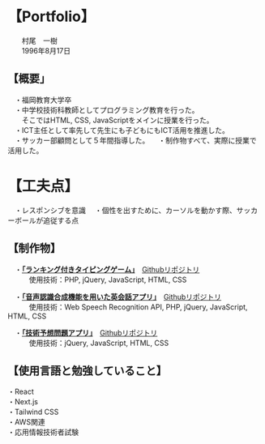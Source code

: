 # 【Portfolio】
　　村尾　一樹  
　　1996年8月17日

## 【概要」
　・福岡教育大学卒  
　・中学校技術科教師としてプログラミング教育を行った。  
　　そこではHTML, CSS, JavaScriptをメインに授業を行った。  
　・ICT主任として率先して先生にも子どもにもICT活用を推進した。  
　・サッカー部顧問として５年間指導した。 
　・制作物すべて、実際に授業で活用した。

# 【工夫点】
　・レスポンシブを意識
　・個性を出すために、カーソルを動かす際、サッカーボールが追従する点
 
## 【制作物】
　・**[「ランキング付きタイピングゲーム」](https://rikei-labo.com/typing/index.html)**　[Githubリポジトリ](https://github.com/Sidkam24/typing)  
　　　使用技術：PHP, jQuery, JavaScript, HTML, CSS  
       
　・**[「音声認識合成機能を用いた英会話アプリ」](https://rikei-labo.com/app/quiz/kuizu.html)**　[Githubリポジトリ](https://github.com/Sidkam24/English-quiz)  
　　　使用技術：Web Speech Recognition API, PHP, jQuery, JavaScript, HTML, CSS  
       
　・**[「技術予想問題アプリ」](https://rikei-labo.com/sample/3/index.html)**　[Githubリポジトリ](https://github.com/Sidkam24/Anticipation-questions)  
　　　使用技術：jQuery, JavaScript, HTML, CSS  
     
## 【使用言語と勉強していること】
・React  
・Next.js  
・Tailwind CSS  
・AWS関連  
・応用情報技術者試験  
